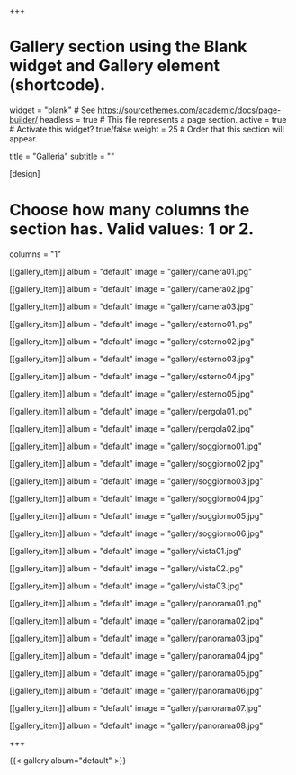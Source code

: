 +++
# Gallery section using the Blank widget and Gallery element (shortcode).
widget = "blank"  # See https://sourcethemes.com/academic/docs/page-builder/
headless = true  # This file represents a page section.
active = true  # Activate this widget? true/false
weight = 25  # Order that this section will appear.

title = "Galleria"
subtitle = ""

[design]
  # Choose how many columns the section has. Valid values: 1 or 2.
  columns = "1"

[[gallery_item]]
album = "default"
image = "gallery/camera01.jpg"

[[gallery_item]]
album = "default"
image = "gallery/camera02.jpg"

[[gallery_item]]
album = "default"
image = "gallery/camera03.jpg"

[[gallery_item]]
album = "default"
image = "gallery/esterno01.jpg"

[[gallery_item]]
album = "default"
image = "gallery/esterno02.jpg"

[[gallery_item]]
album = "default"
image = "gallery/esterno03.jpg"

[[gallery_item]]
album = "default"
image = "gallery/esterno04.jpg"

[[gallery_item]]
album = "default"
image = "gallery/esterno05.jpg"

[[gallery_item]]
album = "default"
image = "gallery/pergola01.jpg"

[[gallery_item]]
album = "default"
image = "gallery/pergola02.jpg"


[[gallery_item]]
album = "default"
image = "gallery/soggiorno01.jpg"

[[gallery_item]]
album = "default"
image = "gallery/soggiorno02.jpg"

[[gallery_item]]
album = "default"
image = "gallery/soggiorno03.jpg"

[[gallery_item]]
album = "default"
image = "gallery/soggiorno04.jpg"

[[gallery_item]]
album = "default"
image = "gallery/soggiorno05.jpg"

[[gallery_item]]
album = "default"
image = "gallery/soggiorno06.jpg"

[[gallery_item]]
album = "default"
image = "gallery/vista01.jpg"

[[gallery_item]]
album = "default"
image = "gallery/vista02.jpg"

[[gallery_item]]
album = "default"
image = "gallery/vista03.jpg"


[[gallery_item]]
album = "default"
image = "gallery/panorama01.jpg"

[[gallery_item]]
album = "default"
image = "gallery/panorama02.jpg"

[[gallery_item]]
album = "default"
image = "gallery/panorama03.jpg"

[[gallery_item]]
album = "default"
image = "gallery/panorama04.jpg"

[[gallery_item]]
album = "default"
image = "gallery/panorama05.jpg"

[[gallery_item]]
album = "default"
image = "gallery/panorama06.jpg"

[[gallery_item]]
album = "default"
image = "gallery/panorama07.jpg"

[[gallery_item]]
album = "default"
image = "gallery/panorama08.jpg"

+++

{{< gallery album="default" >}}
